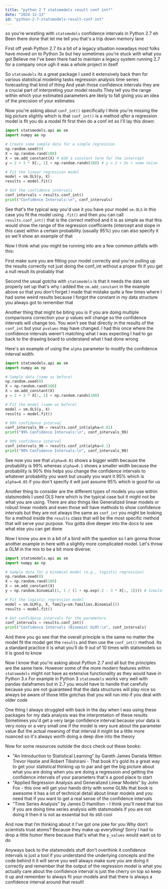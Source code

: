```yaml
---
title: "python 2 7 statsmodels result conf int?"
date: "2024-12-13"
id: "python-2-7-statsmodels-result-conf-int"
---
```


so you're wrestling with `statsmodels` confidence intervals in Python 2.7 eh Been there done that let me tell you that's a trip down memory lane

First off yeah Python 2.7 its a bit of a legacy situation nowadays most folks have moved on to Python 3x but hey sometimes you're stuck with what you got Believe me I've been there had to maintain a legacy system running 2.7 for a company once ugh it was a whole project in itself

So `statsmodels` its a great package I used it extensively back then for various statistical modeling tasks regression analysis time series forecasting that kind of thing And yeah those confidence intervals they are a crucial part of interpreting your model results They tell you the range within which your estimated parameters are likely to fall giving you an idea of the precision of your estimates

Now you're asking about `conf_int()` specifically I think you're missing the big picture slightly which is that `conf_int()` is a method *after* a regression model is fit you do a model fit first then do a conf int so I'll lay this down:

```python
import statsmodels.api as sm
import numpy as np

# Create some sample data for a simple regression
np.random.seed(0)
X = np.random.rand(100)
X = sm.add_constant(X) # Add a constant term for the intercept
y = 2 + 3 * X[:, 1] + np.random.randn(100) # y = 2 + 3x + some noise

# Fit the linear regression model
model = sm.OLS(y, X)
results = model.fit()

# Get the confidence intervals
conf_intervals = results.conf_int()
print("Confidence Intervals:\n", conf_intervals)
```

See that's the typical way you'd use it you have your model `sm.OLS` in this case you fit the model using `.fit()` and then you can call `results.conf_int()` that is the correct method and it is as simple as that this would show the range of the regression coefficients (intercept and slope in this case) within a certain probability (usually 95%) you can also specify it so we'll show an example of that

Now I think what you might be running into are a few common pitfalls with this:

First make sure you are fitting your model correctly and you're pulling up the results correctly not just doing the conf_int without a proper fit if you get a null result its probably that

Second the usual gotcha with `statsmodels` is that it needs the data set properly set up that's why i added the `sm.add_constant` in the example above so that you don't forget I made that mistake quite a few times where I had some weird results because I forgot the constant in my data structure you always got to remember that

Another thing that might be biting you is if you are doing multiple comparisons correction your p values will change so the confidence intervals will change too. You won't see that directly in the results of the `conf_int` but your `pvalues` may have changed. I had this once where the confidence intervals weren't matching what I was expecting I had to go back to the drawing board to understand what I had done wrong

Here's an example of using the `alpha` parameter to modify the confidence interval width:

```python
import statsmodels.api as sm
import numpy as np

# Sample data (same as before)
np.random.seed(0)
X = np.random.rand(100)
X = sm.add_constant(X)
y = 2 + 3 * X[:, 1] + np.random.randn(100)

# Fit the model (same as before)
model = sm.OLS(y, X)
results = model.fit()

# 99% confidence interval
conf_intervals_99 = results.conf_int(alpha=0.01)
print("99% Confidence Intervals:\n", conf_intervals_99)

# 90% confidence interval
conf_intervals_90 = results.conf_int(alpha=0.1)
print("90% Confidence Intervals:\n", conf_intervals_90)
```

See now you see that `alpha=0.01` shows a bigger width because the probability is 99% whereas `alpha=0.1` shows a smaller width because the probability is 90% this helps you change the confidence intervals to whatever probability you want but usually you want it 95% which is `alpha=0.05` if you don't specify it will just assume 95% which is good for us

Another thing to consider are the different types of models you use within statsmodels I used OLS here which is the typical case but it might not be what you are using. There are also things like Generalized linear models or robust linear models and even those will have methods to show confidence intervals but they are not always the same as `conf_int` you might be looking for a method inside the `results` class that will be the most specific method that will serve your purpose. You gotta dive deeper into the docs to see what else you can get done

Now I know you are in a bit of a bind with the question so I am gonna throw another example in here with a slightly more complicated model. Let's throw a GLM in the mix to be a bit more diverse:

```python
import statsmodels.api as sm
import numpy as np

# Sample data for a binomial model (e.g., logistic regression)
np.random.seed(0)
X = np.random.rand(100)
X = sm.add_constant(X)
y = np.random.binomial(1, 1 / (1 + np.exp(-2 - 3 * X[:, 1]))) # Simulate probabilities for binary outcomes

# Fit the logistic regression model
model = sm.GLM(y, X, family=sm.families.Binomial())
results = model.fit()

# Get confidence intervals for the parameters
conf_intervals = results.conf_int()
print("Confidence Intervals (Binomial GLM):\n", conf_intervals)

```

And there you go see that the overall principle is the same no matter the model fit the model get the `results` and then use the `conf_int()` method. Its a standard practice it is what you'll do 9 out of 10 times with statsmodels so it is good to know

Now I know that you're asking about Python 2.7 and all but the principles are the same here. However some of the more modern features within `statsmodels` might not have as extensive functionality as they would have in Python 3.x For example in Python 3 `statsmodels` works very well with pandas dataframes but in 2.7 you would have to handle that carefully because you are not guaranteed that the data structures will play nice so always be aware of those little gotchas that you will run into if you deal with older code

One thing I always struggled with back in the day when I was using these packages for my data analysis was the interpretation of these results Sometimes you'd get a very large confidence interval because your data is very noisy or a very small one if the model is very sure about the parameter value But the actual meaning of that interval it might be a little more nuanced so it's always worth doing a deep dive into the theory

Now for some resources outside the docs check out these books:

*   "An Introduction to Statistical Learning" by Gareth James Daniela Witten Trevor Hastie and Robert Tibshirani - That book it's gold its a great way to get your statistical thinking up to par and get the big picture about what you are doing when you are doing a regression and getting the confidence intervals of your parameters that's a good place to start
*   "Applied Regression Analysis and Generalized Linear Models" by John Fox - this one will get your hands dirty with some GLMs that book is awesome it has a lot of technical detail about linear models and you need that if you want to get a real sense of the confidence intervals
*   "Time Series Analysis" by James D Hamilton - I think you'll need that too if you are doing time series analysis with statsmodels if you are not doing it then it is not as essential but its still cool

And now that I’m thinking about it I've got one joke for you Why don’t scientists trust atoms? Because they make up everything! Sorry I had to drop a little humor there because that's what the `p_values` would want us to do

Anyways back to the statsmodels stuff don't overthink it confidence intervals is just a tool if you understand the underlying concepts and the code behind it it will serve you well always make sure you are doing it correctly and remember that the output of the regression model is what you actually care about the confidence interval is just the cherry on top so keep it up and remember to always fit your models and that there is always a confidence interval around that result!
